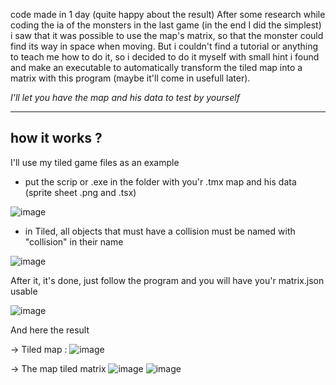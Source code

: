 code made in 1 day (quite happy about the result)
After some research while coding the ia of the monsters in the last game (in the end I did the simplest) i saw that it was possible to use the map's matrix, so that the monster could find its way in space when moving.
But i couldn't find a tutorial or anything to teach me how to do it, so i decided to do it myself with small hint i found and make an executable to automatically transform the tiled map into a matrix with this program (maybe it'll come in usefull later).

*I'll let you have the map and his data to test by yourself*
_________________________________

## **how it works ?**

I'll use my tiled game files as an example
- put the scrip or .exe in the folder with you'r .tmx map and his data (sprite sheet .png and .tsx)

![image](https://github.com/PheY29/.tmx-to-Matrix/assets/131706411/0fb34d7a-0e9f-4a37-9855-4daadd61fb83)

- in Tiled, all objects that must have a collision must be named with "collision" in their name

![image](https://github.com/PheY29/.tmx-to-Matrix/assets/131706411/b6a14735-1ad9-40ad-ac92-d992e17b7d19)

After it, it's done, just follow the program and you will have you'r matrix.json usable

![image](https://github.com/PheY29/.tmx-to-Matrix/assets/131706411/8e492ce3-56d0-4a95-8bdd-4d65bf58e1cd)

And here the result

-> Tiled map :
![image](https://github.com/PheY29/.tmx-to-Matrix/assets/131706411/71272747-399e-40f9-9196-5665593317a0)

-> The map tiled matrix
![image](https://github.com/PheY29/.tmx-to-Matrix/assets/131706411/22994498-0ede-41d6-b5cb-acdee4a2101f)
![image](https://github.com/PheY29/.tmx-to-Matrix/assets/131706411/058d1846-7860-4d26-8f41-8f0395f5890e)

